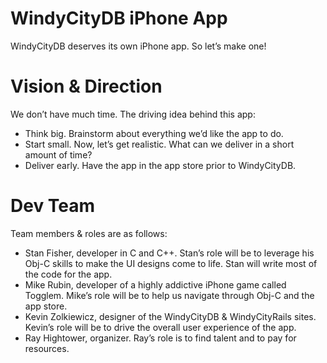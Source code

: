WindyCityDB iPhone App
==

WindyCityDB deserves its own iPhone app. So let’s make one!

Vision & Direction
==

We don’t have much time. The driving idea behind this app:

* Think big. Brainstorm about everything we’d like the app to do.
* Start small. Now, let’s get realistic. What can we deliver in a short amount of time?
* Deliver early. Have the app in the app store prior to WindyCityDB.

Dev Team
==

Team members & roles are as follows:

* Stan Fisher, developer in C and C++. Stan’s role will be to leverage his Obj-C skills to make the UI designs come to life. Stan will write most of the code for the app.
* Mike Rubin, developer of a highly addictive iPhone game called Togglem. Mike’s role will be to help us navigate through Obj-C and the app store.
* Kevin Zolkiewicz, designer of the WindyCityDB & WindyCityRails sites. Kevin’s role will be to drive the overall user experience of the app.
* Ray Hightower, organizer. Ray’s role is to find talent and to pay for resources.


